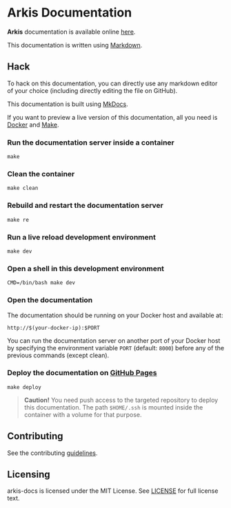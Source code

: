 # Arkis Documentation

**Arkis** documentation is available online [here](http://containerhq.github.io/arkis-docs/).

This documentation is written using
[Markdown](https://guides.github.com/features/mastering-markdown/).

## Hack

To hack on this documentation, you can directly use any markdown editor of
your choice (including directly editing the file on GitHub).

This documentation is built using [MkDocs](http://www.mkdocs.org/).

If you want to preview a live version of this documentation, all you need
is [Docker](http://www.docker.com) and [Make](http://www.gnu.org/software/make/).

### Run the documentation server inside a container

    make

### Clean the container

    make clean

### Rebuild and restart the documentation server

    make re

### Run a live reload development environment

    make dev

### Open a shell in this development environment

    CMD=/bin/bash make dev

### Open the documentation

The documentation should be running on your Docker host and available at:

    http://$(your-docker-ip):$PORT

You can run the documentation server on another port of your Docker host
by specifying the environment variable `PORT` (default: `8000`) before any
of the previous commands (except clean).

### Deploy the documentation on [GitHub Pages](https://pages.github.com/)

    make deploy

>**Caution!** You need push access to the targeted repository to deploy this
documentation. The path `$HOME/.ssh` is mounted inside the container with
a volume for that purpose.

## Contributing

See the contributing [guidelines](/contributing).

## Licensing
arkis-docs is licensed under the MIT License. See [LICENSE](/license) for
full license text.
